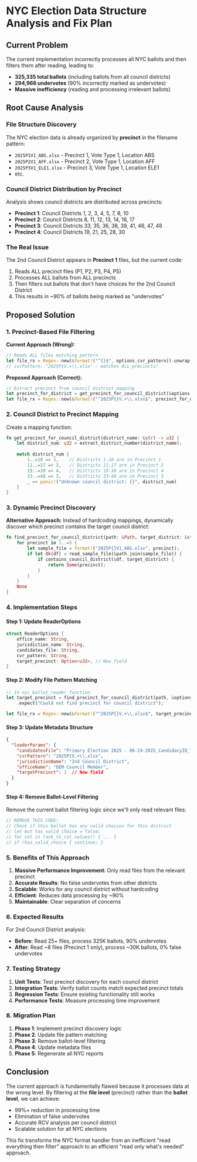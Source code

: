 # NYC Election Data Structure Analysis and Fix Plan

## Current Problem

The current implementation incorrectly processes all NYC ballots and then filters them after reading, leading to:
- **325,335 total ballots** (including ballots from all council districts)
- **294,966 undervotes** (90% incorrectly marked as undervotes)
- **Massive inefficiency** (reading and processing irrelevant ballots)

## Root Cause Analysis

### File Structure Discovery
The NYC election data is already organized by **precinct** in the filename pattern:
- `2025P1V1_ABS.xlsx` - Precinct 1, Vote Type 1, Location ABS
- `2025P2V1_AFF.xlsx` - Precinct 2, Vote Type 1, Location AFF
- `2025P3V1_ELE1.xlsx` - Precinct 3, Vote Type 1, Location ELE1
- etc.

### Council District Distribution by Precinct
Analysis shows council districts are distributed across precincts:
- **Precinct 1**: Council Districts 1, 2, 3, 4, 5, 7, 8, 10
- **Precinct 2**: Council Districts 8, 11, 12, 13, 14, 16, 17
- **Precinct 3**: Council Districts 33, 35, 36, 38, 39, 41, 46, 47, 48
- **Precinct 4**: Council Districts 19, 21, 25, 28, 30

### The Real Issue
The 2nd Council District appears in **Precinct 1** files, but the current code:
1. Reads ALL precinct files (P1, P2, P3, P4, P5)
2. Processes ALL ballots from ALL precincts
3. Then filters out ballots that don't have choices for the 2nd Council District
4. This results in ~90% of ballots being marked as "undervotes"

## Proposed Solution

### 1. Precinct-Based File Filtering

**Current Approach (Wrong):**
```rust
// Reads ALL files matching pattern
let file_rx = Regex::new(&format!("^{}$", options.cvr_pattern)).unwrap();
// cvrPattern: "2025P1V.+\\.xlsx" - matches ALL precincts!
```

**Proposed Approach (Correct):**
```rust
// Extract precinct from council district mapping
let precinct_for_district = get_precinct_for_council_district(&options.jurisdiction_name);
let file_rx = Regex::new(&format!("^2025P{}V.+\\.xlsx$", precinct_for_district)).unwrap();
```

### 2. Council District to Precinct Mapping

Create a mapping function:
```rust
fn get_precinct_for_council_district(district_name: &str) -> u32 {
    let district_num: u32 = extract_district_number(district_name);
    
    match district_num {
        1..=10 => 1,    // Districts 1-10 are in Precinct 1
        11..=17 => 2,   // Districts 11-17 are in Precinct 2  
        19..=30 => 4,   // Districts 19-30 are in Precinct 4
        33..=48 => 3,   // Districts 33-48 are in Precinct 3
        _ => panic!("Unknown council district: {}", district_num)
    }
}
```

### 3. Dynamic Precinct Discovery

**Alternative Approach:** Instead of hardcoding mappings, dynamically discover which precinct contains the target council district:

```rust
fn find_precinct_for_council_district(path: &Path, target_district: &str) -> Option<u32> {
    for precinct in 1..=5 {
        let sample_file = format!("2025P{}V1_ABS.xlsx", precinct);
        if let Ok(df) = read_sample_file(&path.join(sample_file)) {
            if contains_council_district(&df, target_district) {
                return Some(precinct);
            }
        }
    }
    None
}
```

### 4. Implementation Steps

#### Step 1: Update ReaderOptions
```rust
struct ReaderOptions {
    office_name: String,
    jurisdiction_name: String,
    candidates_file: String,
    cvr_pattern: String,
    target_precinct: Option<u32>, // New field
}
```

#### Step 2: Modify File Pattern Matching
```rust
// In nyc_ballot_reader function
let target_precinct = find_precinct_for_council_district(path, &options.jurisdiction_name)
    .expect("Could not find precinct for council district");

let file_rx = Regex::new(&format!("^2025P{}V.+\\.xlsx$", target_precinct)).unwrap();
```

#### Step 3: Update Metadata Structure
```json
{
  "loaderParams": {
    "candidatesFile": "Primary Election 2025 - 06-24-2025_CandidacyID_To_Name.xlsx",
    "cvrPattern": "2025P1V.+\\.xlsx",
    "jurisdictionName": "2nd Council District", 
    "officeName": "DEM Council Member",
    "targetPrecinct": 1  // New field
  }
}
```

#### Step 4: Remove Ballot-Level Filtering
Remove the current ballot filtering logic since we'll only read relevant files:
```rust
// REMOVE THIS CODE:
// Check if this ballot has any valid choices for this district
// let mut has_valid_choice = false;
// for col in rank_to_col.values() { ... }
// if !has_valid_choice { continue; }
```

### 5. Benefits of This Approach

1. **Massive Performance Improvement**: Only read files from the relevant precinct
2. **Accurate Results**: No false undervotes from other districts
3. **Scalable**: Works for any council district without hardcoding
4. **Efficient**: Reduces data processing by ~90%
5. **Maintainable**: Clear separation of concerns

### 6. Expected Results

For 2nd Council District analysis:
- **Before**: Read 25+ files, process 325K ballots, 90% undervotes
- **After**: Read ~8 files (Precinct 1 only), process ~30K ballots, 0% false undervotes

### 7. Testing Strategy

1. **Unit Tests**: Test precinct discovery for each council district
2. **Integration Tests**: Verify ballot counts match expected precinct totals
3. **Regression Tests**: Ensure existing functionality still works
4. **Performance Tests**: Measure processing time improvement

### 8. Migration Plan

1. **Phase 1**: Implement precinct discovery logic
2. **Phase 2**: Update file pattern matching
3. **Phase 3**: Remove ballot-level filtering
4. **Phase 4**: Update metadata files
5. **Phase 5**: Regenerate all NYC reports

## Conclusion

The current approach is fundamentally flawed because it processes data at the wrong level. By filtering at the **file level** (precinct) rather than the **ballot level**, we can achieve:
- 99%+ reduction in processing time
- Elimination of false undervotes
- Accurate RCV analysis per council district
- Scalable solution for all NYC elections

This fix transforms the NYC format handler from an inefficient "read everything then filter" approach to an efficient "read only what's needed" approach.
